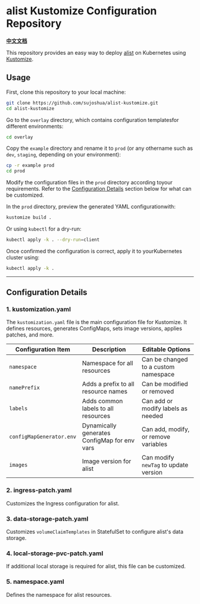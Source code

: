 # alist Kustomize Configuration Repository  

**[中文文档](./README_zh.md)**  

This repository provides an easy way to deploy [alist](https://alist.nn.ci) on Kubernetes using [Kustomize](https://kustomize.io/).  


## Usage  

First, clone this repository to your local machine:

```bash
git clone https://github.com/sujoshua/alist-kustomize.git
cd alist-kustomize
```

Go to the `overlay` directory, which contains configuration templatesfor different environments:

```bash
cd overlay
```

Copy the `example` directory and rename it to `prod` (or any othername such as `dev`, `staging`, depending on your environment):

```bash
cp -r example prod
cd prod
```

Modify the configuration files in the `prod` directory according toyour requirements. Refer to the [Configuration Details](#configuration-details) section below for what can be customized.

In the `prod` directory, preview the generated YAML configurationwith:

```bash
kustomize build .
```

Or using `kubectl` for a dry-run:

```bash
kubectl apply -k . --dry-run=client
```
Once confirmed the configuration is correct, apply it to yourKubernetes cluster using:
```bash
kubectl apply -k .
```
---

## Configuration Details  

### 1. kustomization.yaml  
The `kustomization.yaml` file is the main configuration file for Kustomize. It defines resources, generates ConfigMaps, sets image versions, applies patches, and more.

| Configuration Item             | Description                               | Editable Options                   |
|--------------------------------|-------------------------------------------|-------------------------------------|
| `namespace`                    | Namespace for all resources                | Can be changed to a custom namespace |
| `namePrefix`                   | Adds a prefix to all resource names         | Can be modified or removed           |
| `labels`                       | Adds common labels to all resources         | Can add or modify labels as needed   |
| `configMapGenerator.env`        | Dynamically generates ConfigMap for env vars| Can add, modify, or remove variables |
| `images`                       | Image version for alist                    | Can modify `newTag` to update version|


### 2. ingress-patch.yaml  

Customizes the Ingress configuration for alist.


### 3. data-storage-patch.yaml  

Customizes `volumeClaimTemplates` in StatefulSet to configure alist's data storage.

### 4. local-storage-pvc-patch.yaml  

If additional local storage is required for alist, this file can be customized.


### 5. namespace.yaml  

Defines the namespace for alist resources.